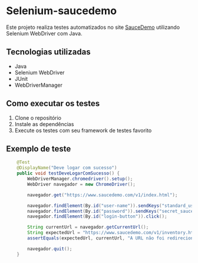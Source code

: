 # Selenium-saucedemo

Este projeto realiza testes automatizados no site [SauceDemo](https://www.saucedemo.com/) utilizando Selenium WebDriver com Java.  

## Tecnologias utilizadas  
- Java  
- Selenium WebDriver  
- JUnit  
- WebDriverManager  

## Como executar os testes  
1. Clone o repositório  
2. Instale as dependências  
3. Execute os testes com seu framework de testes favorito  

## Exemplo de teste  
```java
    @Test
    @DisplayName("Deve logar com sucesso")
    public void testDeveLogarComSucesso() {
        WebDriverManager.chromedriver().setup();
        WebDriver navegador = new ChromeDriver();

        navegador.get("https://www.saucedemo.com/v1/index.html");

        navegador.findElement(By.id("user-name")).sendKeys("standard_user");
        navegador.findElement(By.id("password")).sendKeys("secret_sauce");
        navegador.findElement(By.id("login-button")).click();

        String currentUrl = navegador.getCurrentUrl();
        String expectedUrl = "https://www.saucedemo.com/v1/inventory.html";
        assertEquals(expectedUrl, currentUrl, "A URL não foi redirecionada corretamente!");

        navegador.quit();
    }
